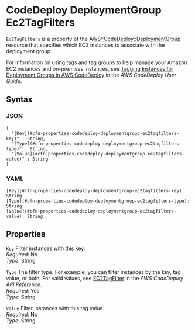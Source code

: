 # CodeDeploy DeploymentGroup Ec2TagFilters<a name="aws-properties-codedeploy-deploymentgroup-ec2tagfilters"></a>

`Ec2TagFilters` is a property of the [AWS::CodeDeploy::DeploymentGroup](aws-resource-codedeploy-deploymentgroup.md) resource that specifies which EC2 instances to associate with the deployment group\.

For information on using tags and tag groups to help manage your Amazon EC2 instances and on\-premises instances, see [Tagging Instances for Deployment Groups in AWS CodeDeploy](https://docs.aws.amazon.com/codedeploy/latest/userguide/instances-tagging.html) in the *AWS CodeDeploy User Guide*\.

## Syntax<a name="w13ab1c21c10c78c21c33b7"></a>

### JSON<a name="aws-properties-codedeploy-deploymentgroup-ec2tagfilters-syntax.json"></a>

```
{
  "[Key](#cfn-properties-codedeploy-deploymentgroup-ec2tagfilters-key)" : String,
  "[Type](#cfn-properties-codedeploy-deploymentgroup-ec2tagfilters-type)" : String,
  "[Value](#cfn-properties-codedeploy-deploymentgroup-ec2tagfilters-value)" : String
}
```

### YAML<a name="aws-properties-codedeploy-deploymentgroup-ec2tagfilters-syntax.yaml"></a>

```
[Key](#cfn-properties-codedeploy-deploymentgroup-ec2tagfilters-key): String
[Type](#cfn-properties-codedeploy-deploymentgroup-ec2tagfilters-type): String
[Value](#cfn-properties-codedeploy-deploymentgroup-ec2tagfilters-value): String
```

## Properties<a name="w13ab1c21c10c78c21c33b9"></a>

`Key`  <a name="cfn-properties-codedeploy-deploymentgroup-ec2tagfilters-key"></a>
Filter instances with this key\.  
*Required*: No  
*Type*: String

`Type`  <a name="cfn-properties-codedeploy-deploymentgroup-ec2tagfilters-type"></a>
The filter type\. For example, you can filter instances by the key, tag value, or both\. For valid values, see [EC2TagFilter](https://docs.aws.amazon.com/codedeploy/latest/APIReference/API_EC2TagFilter.html) in the *AWS CodeDeploy API Reference*\.  
*Required*: Yes  
*Type*: String

`Value`  <a name="cfn-properties-codedeploy-deploymentgroup-ec2tagfilters-value"></a>
Filter instances with this tag value\.  
*Required*: No  
*Type*: String